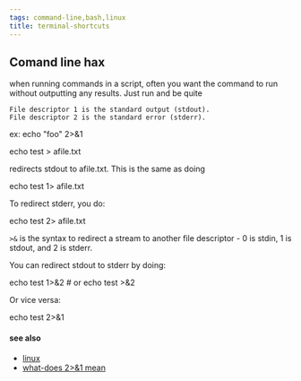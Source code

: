 ```yaml
---
tags: command-line,bash,linux
title: terminal-shortcuts
---
```


## Comand line hax

when running commands in a script, often you want the command to run without
outputting any results. Just run and be quite

```
File descriptor 1 is the standard output (stdout).
File descriptor 2 is the standard error (stderr).
```

ex: echo "foo" 2>&1

echo test > afile.txt

redirects stdout to afile.txt. This is the same as doing

echo test 1> afile.txt

To redirect stderr, you do:

echo test 2> afile.txt

`>&` is the syntax to redirect a stream to another file descriptor - 0 is stdin, 1 is stdout, and 2 is stderr.

You can redirect stdout to stderr by doing:

echo test 1>&2 # or echo test >&2

Or vice versa:

echo test 2>&1

#### see also

* [linux]
* [what-does 2>&1 mean](https://stackoverflow.com/questions/818255/in-the-shell-what-does-21-mean)

[linux]: <./corpuslinux.md>

